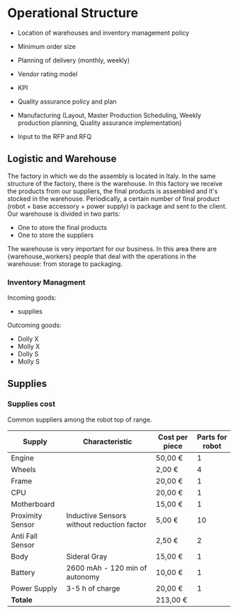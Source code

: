 # Operational Structure

- Location of warehouses and inventory management policy

- Minimum order size

- Planning of delivery (monthly, weekly)

- Vendor rating model
- KPI
- Quality assurance policy and plan
- Manufacturing (Layout, Master Production Scheduling, Weekly production planning, Quality assurance implementation)
- Input to the RFP and RFQ

## Logistic and Warehouse

The factory in which we do the assembly is located in Italy.
In the same structure of the factory, there is the warehouse.
In this factory we receive the products from our suppliers, the final products is assembled and it's stocked in the warehouse. Periodically, a certain number of final product (robot + base accessory + power supply) is package and sent to the client.
Our warehouse is divided in two parts:

- One to store the final products
- One to store the suppliers

The warehouse is very important for our business.
In this area there are {warehouse_workers} people that deal with the operations in the warehouse: from storage to packaging.

### Inventory Managment

Incoming goods:

- supplies

Outcoming goods:

- Dolly X
- Molly X
- Dolly S
- Molly S

## Supplies

### Supplies cost

Common suppliers among the robot top of range.

| **Supply**       | **Characteristic**                         | **Cost per piece** | **Parts for robot** |
| ---------------- | ------------------------------------------ | ------------------ | ------------------- |
| Engine           |                                            | 50,00 €            | 1                   |
| Wheels           |                                            | 2,00 €             | 4                   |
| Frame            |                                            | 20,00 €            | 1                   |
| CPU              |                                            | 20,00 €            | 1                   |
| Motherboard      |                                            | 15,00 €            | 1                   |
| Proximity Sensor | Inductive Sensors without reduction factor | 5,00 €             | 10                  |
| Anti Fall Sensor |                                            | 2,50 €             | 2                   |
| Body             | Sideral Gray                               | 15,00 €            | 1                   |
| Battery          | 2600 mAh - 120 min of autonomy             | 10,00 €            | 1                   |
| Power Supply     | 3-5 h of charge                            | 20,00 €            | 1                   |
| **Totale**       |                                            | 213,00 €           |

